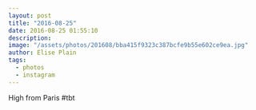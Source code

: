 ```yaml
---
layout: post
title: "2016-08-25"
date: 2016-08-25 01:55:10
description: 
image: "/assets/photos/201608/bba415f9323c387bcfe9b55e602ce9ea.jpg"
author: Elise Plain
tags: 
  - photos
  - instagram
---
```


High from Paris #tbt
<p></p>
